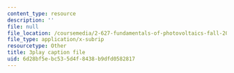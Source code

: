 ```yaml
---
content_type: resource
description: ''
file: null
file_location: /coursemedia/2-627-fundamentals-of-photovoltaics-fall-2013/6d28bf5ebc535d4f8438b9dfd0582817_dFF2DuEv-2c.vtt
file_type: application/x-subrip
resourcetype: Other
title: 3play caption file
uid: 6d28bf5e-bc53-5d4f-8438-b9dfd0582817
---
```

